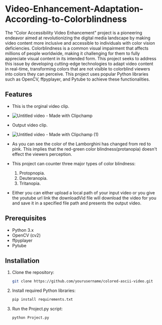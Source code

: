 # Video-Enhancement-Adaptation-According-to-Colorblindness

The "Color Accessibility Video Enhancement" project is a pioneering endeavor aimed at revolutionizing the digital media landscape by making video content more inclusive and accessible to individuals with color vision deficiencies. Colorblindness is a common visual impairment that affects millions of people worldwide, making it challenging for them to fully appreciate visual content in its intended form. This project seeks to address this issue by developing cutting-edge technologies to adapt video content in real-time, transforming colors that are not visible to colorblind viewers into colors they can perceive. This project uses popular Python libraries such as OpenCV, ffpyplayer, and Pytube to achieve these functionalities.

## Features

- This is the orginal video clip.
- ![Untitled video - Made with Clipchamp](https://github.com/Hanish069/Video-Enhancement-Adaptation-According-to-Colorblindness/assets/107493886/86949457-ff55-47c4-bbed-269512989dc2)
- Output video clip.
- ![Untitled video - Made with Clipchamp (1)](https://github.com/Hanish069/Video-Enhancement-Adaptation-According-to-Colorblindness/assets/107493886/6c6b0500-bd45-402f-b182-cf238aa417d1)

- As you can see the color of the Lamborghini has changed from red to pink. This implies that the red-green color blindness(protanopia) doesn't effect the viewers perception.
  
- This project can counter three major types of color blindness:
   1. Protopnopia.
   2. Deuteranopia.
   3. Tritanopia.

- Either you can either upload a local path of your input video or you give the youtube url link the downloadVid file will download the video for you and save it in a specified file path and presents the output video. 

## Prerequisites

- Python 3.x
- OpenCV (cv2)
- ffpyplayer
- Pytube

## Installation

1. Clone the repository:

   ```bash
   git clone https://github.com/yourusername/colored-ascii-video.git

2. Install required Python libraries:

   ```bash
   pip install requirements.txt

3. Run the Project.py script:

   ```bash
   python Project.py
